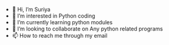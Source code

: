 - 👋 Hi, I’m Suriya
- 👀 I’m interested in Python coding
- 🌱 I’m currently learning python modules
- 💞️ I’m looking to collaborate on Any python related programs
- 📫 How to reach me through my email

<!---
0Thanatos/0Thanatos is a ✨ special ✨ repository because its `README.md` (this file) appears on your GitHub profile.
You can click the Preview link to take a look at your changes.
--->
